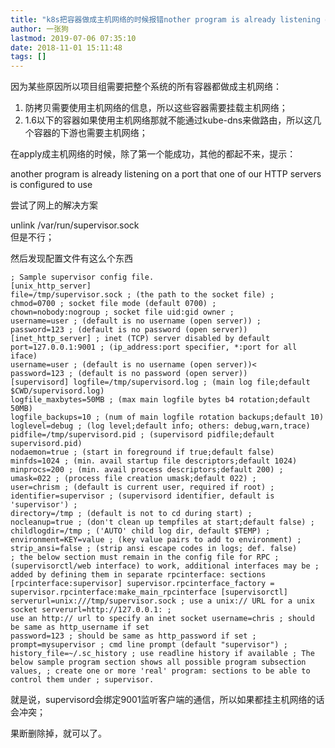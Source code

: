 ```yaml
---
title: "k8s把容器做成主机网络的时候报错nother program is already listening on a port that one of our HTTP servers is configured to use"
author: 一张狗
lastmod: 2019-07-06 07:35:10
date: 2018-11-01 15:11:48
tags: []
---
```



因为某些原因所以项目组需要把整个系统的所有容器都做成主机网络：

1. 防拷贝需要使用主机网络的信息，所以这些容器需要挂载主机网络；
2. 1.6以下的容器如果使用主机网络那就不能通过kube-dns来做路由，所以这几个容器的下游也需要主机网络；

在apply成主机网络的时候，除了第一个能成功，其他的都起不来，提示：

another program is already listening on a port that one of our HTTP servers is configured to use

尝试了网上的解决方案

<div class="codecolorer-container text default" style="overflow:auto;white-space:nowrap;width:435px;"><div class="text codecolorer">unlink /<span class="hljs-keyword">var</span>/run/supervisor.sock</div></div>但是不行；

然后发现配置文件有这么个东西
```
; Sample supervisor config file. 
[unix_http_server] 
file=/tmp/supervisor.sock ; (the path to the socket file) ;
chmod=0700 ; socket file mode (default 0700) ;
chown=nobody:nogroup ; socket file uid:gid owner ;
username=user ; (default is no username (open server)) ;
password=123 ; (default is no password (open server)) 
[inet_http_server] ; inet (TCP) server disabled by default
port=127.0.0.1:9001 ; (ip_address:port specifier, *:port for all iface)
username=user ; (default is no username (open server))<
password=123 ; (default is no password (open server))
[supervisord] logfile=/tmp/supervisord.log ; (main log file;default $CWD/supervisord.log) 
logfile_maxbytes=50MB ; (max main logfile bytes b4 rotation;default 50MB) 
logfile_backups=10 ; (num of main logfile rotation backups;default 10) 
loglevel=debug ; (log level;default info; others: debug,warn,trace) 
pidfile=/tmp/supervisord.pid ; (supervisord pidfile;default supervisord.pid) 
nodaemon=true ; (start in foreground if true;default false) 
minfds=1024 ; (min. avail startup file descriptors;default 1024) 
minprocs=200 ; (min. avail process descriptors;default 200) ;
umask=022 ; (process file creation umask;default 022) ;
user=chrism ; (default is current user, required if root) ;
identifier=supervisor ; (supervisord identifier, default is 'supervisor') ;
directory=/tmp ; (default is not to cd during start) ;
nocleanup=true ; (don't clean up tempfiles at start;default false) ;
childlogdir=/tmp ; ('AUTO' child log dir, default $TEMP) ;
environment=KEY=value ; (key value pairs to add to environment) ;
strip_ansi=false ; (strip ansi escape codes in logs; def. false) 
; the below section must remain in the config file for RPC ; (supervisorctl/web interface) to work, additional interfaces may be ; added by defining them in separate rpcinterface: sections 
[rpcinterface:supervisor] supervisor.rpcinterface_factory = supervisor.rpcinterface:make_main_rpcinterface [supervisorctl] serverurl=unix:///tmp/supervisor.sock ; use a unix:// URL for a unix socket serverurl=http://127.0.0.1: ; 
use an http:// url to specify an inet socket username=chris ; should be same as http_username if set 
password=123 ; should be same as http_password if set ;
prompt=mysupervisor ; cmd line prompt (default "supervisor") ;
history_file=~/.sc_history ; use readline history if available ; The below sample program section shows all possible program subsection values, ; create one or more 'real' program: sections to be able to control them under ; supervisor.
```
就是说，supervisord会绑定9001监听客户端的通信，所以如果都挂主机网络的话会冲突；

果断删除掉，就可以了。


